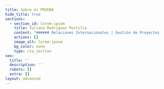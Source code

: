 ```yaml
---
title: Sobre mí PRUEBA
hide_title: true
sections:
  - section_id: lorem-ipsum
    title: Yuliana Rodríguez Portilla
    content: "###### Relaciones Internacionales | Gestión de Proyectos | Desarrollo *Digital* & Tecnología\n\n![](/images/Dise%C3%B1o%20sin%20t%C3%ADtulo%20\\(2\\).png)\n\n**¡Hola!**\n\nSoy Yuliana Rodríguez y estudié\_**Relaciones Internacionales**\_en la Benemérita Universidad Autónoma de Puebla (BUAP). Cuento con un Máster en Gobernanza y Derechos Humanos por la Universidad Autónoma de Madrid (UAM) y estoy interesada en el Desarrollo Digital y la Tecnología. Considero primordial su aprendizaje, así como la digitalización para el desarrollo social y económico de cualquier país.\n\nMi objetivo es aportar al Desarrollo Digital de Latinoamérica desde un enfoque de las Relaciones Internacionales, Gobernanza y Derechos Humanos. Y sobretodo, motivar a que más personas de diversas áreas del conocimiento incursionen en este mundo tecnológico. Porque hoy en día: quién no entiende de tecnología, no entiende el mundo. Más que espectádores, seamos actores de este cambio imparable que está sucediendo.\n"
    actions: []
    image_alt: lorem-ipsum
    bg_color: none
    type: cta_section
seo:
  title: ''
  description: ''
  robots: []
  extra: []
layout: advanced
---
```

